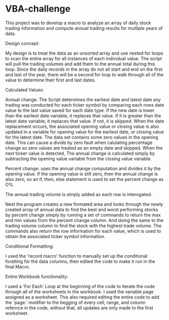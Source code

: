 # VBA-challenge

This project was to develop a macro to analyze an array of daily stock trading information and compute annual trading results for multiple years of data.


Design concept:

My design is to treat the data as an unsorted array and use nested for loops to scan the entire array for all instances of each individual value. The script will pull the trading volumes and add them to the annual total during this loop. Since the daily records in the array do not all start and end on the first and last of the year, there will be a second for loop to walk through all of the value to determine their first and last dates. 



Calculated Values:

Annual change: The Script determines the earliest date and latest date any trading was conducted for each ticker symbol by comparing each rows date value to the last value saved for each date type. If the new date is lower than the earliest date variable, it replaces that value. If it is greater than the latest date variable, it replaces that value. If not, it is skipped. When the date replacement occurs, the associated opening value or closing value is also updated in a variable for opening value for the earliest date, or closing value for the latest date. The data set contains some zero values in the opening date. This can cause a divide by zero fault when calulating percentage change so zero values are treated as an empty date and skipped. When the next ticker value is detected, The annual change is calculated simply by subtracting the opening value variable from the closing value variable. 

Percent change: uses the annual change computation and divides it by the opening value. If the opening value is still zero, then the annual change is also zero, so an if, then, else statement is used to set the percent change as O%.

The annual trading volume is simply added as each row is interogated.

Next the program creates a new formated area and looks through the newly created array of annual data to find the best and worst performing stocks by percent change simply by running a set of commands to return the max and min values from the percent change column. And doing the same to the trading volume column to find the stock with the highest trade volume. The commands also return the row information for each value, which is used to obtain the associated ticker symbol information.


Conditional Formatting: 

I used the 'record macro' function to manually set up the conditional foratting for the data columns, then edited the code to make it run in the final Macro.

Entire Workbook functionality:

I used a 'For Each' Loop at the beginning of the code to iterate the code through all of the worksheets in the workbook. I used the variable page assigned as a worksheet. This also required editing the entire code to add the 'page.' modifier to the begging of every cell, range, and column refernce in the code, without that, all updates are only made to the first worksheet.